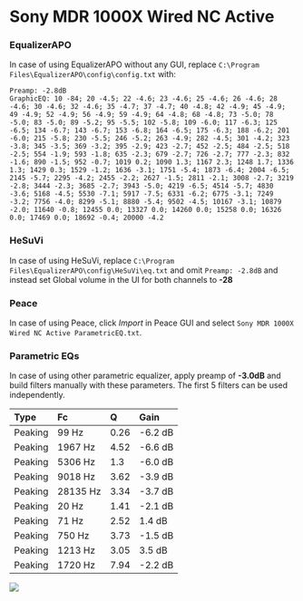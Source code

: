 # Sony MDR 1000X Wired NC Active

### EqualizerAPO
In case of using EqualizerAPO without any GUI, replace `C:\Program Files\EqualizerAPO\config\config.txt`
with:
```
Preamp: -2.8dB
GraphicEQ: 10 -84; 20 -4.5; 22 -4.6; 23 -4.6; 25 -4.6; 26 -4.6; 28 -4.6; 30 -4.6; 32 -4.6; 35 -4.7; 37 -4.7; 40 -4.8; 42 -4.9; 45 -4.9; 49 -4.9; 52 -4.9; 56 -4.9; 59 -4.9; 64 -4.8; 68 -4.8; 73 -5.0; 78 -5.0; 83 -5.0; 89 -5.2; 95 -5.5; 102 -5.8; 109 -6.0; 117 -6.3; 125 -6.5; 134 -6.7; 143 -6.7; 153 -6.8; 164 -6.5; 175 -6.3; 188 -6.2; 201 -6.0; 215 -5.8; 230 -5.5; 246 -5.2; 263 -4.9; 282 -4.5; 301 -4.2; 323 -3.8; 345 -3.5; 369 -3.2; 395 -2.9; 423 -2.7; 452 -2.5; 484 -2.5; 518 -2.5; 554 -1.9; 593 -1.8; 635 -2.3; 679 -2.7; 726 -2.7; 777 -2.3; 832 -1.6; 890 -1.5; 952 -0.7; 1019 0.2; 1090 1.3; 1167 2.3; 1248 1.7; 1336 1.3; 1429 0.3; 1529 -1.2; 1636 -3.1; 1751 -5.4; 1873 -6.4; 2004 -6.5; 2145 -5.7; 2295 -4.2; 2455 -2.2; 2627 -1.5; 2811 -2.1; 3008 -2.7; 3219 -2.8; 3444 -2.3; 3685 -2.7; 3943 -5.0; 4219 -6.5; 4514 -5.7; 4830 -3.6; 5168 -4.5; 5530 -7.1; 5917 -7.5; 6331 -6.2; 6775 -3.1; 7249 -3.2; 7756 -4.0; 8299 -5.1; 8880 -5.4; 9502 -4.5; 10167 -3.1; 10879 -2.0; 11640 -0.8; 12455 0.0; 13327 0.0; 14260 0.0; 15258 0.0; 16326 0.0; 17469 0.0; 18692 -0.4; 20000 -4.2
```

### HeSuVi
In case of using HeSuVi, replace `C:\Program Files\EqualizerAPO\config\HeSuVi\eq.txt` and omit `Preamp:
-2.8dB` and instead set Global volume in the UI for both channels to **-28**

### Peace
In case of using Peace, click *Import* in Peace GUI and select `Sony MDR 1000X Wired NC Active ParametricEQ.txt`.

### Parametric EQs
In case of using other parametric equalizer, apply preamp of **-3.0dB** and build filters manually with
these parameters. The first 5 filters can be used independently.

| Type    | Fc       |    Q | Gain    |
|:--------|:---------|:-----|:--------|
| Peaking | 99 Hz    | 0.26 | -6.2 dB |
| Peaking | 1967 Hz  | 4.52 | -6.6 dB |
| Peaking | 5306 Hz  | 1.3  | -6.0 dB |
| Peaking | 9018 Hz  | 3.62 | -3.9 dB |
| Peaking | 28135 Hz | 3.34 | -3.7 dB |
| Peaking | 20 Hz    | 1.41 | -2.1 dB |
| Peaking | 71 Hz    | 2.52 | 1.4 dB  |
| Peaking | 750 Hz   | 3.73 | -1.5 dB |
| Peaking | 1213 Hz  | 3.05 | 3.5 dB  |
| Peaking | 1720 Hz  | 7.94 | -2.2 dB |

![](https://raw.githubusercontent.com/jaakkopasanen/AutoEq/master/results/innerfidelity/sbaf-serious/Sony%20MDR%201000X%20Wired%20NC%20Active/Sony%20MDR%201000X%20Wired%20NC%20Active.png)